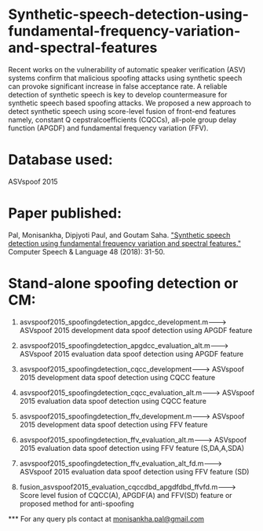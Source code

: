 # Synthetic-speech-detection-using-fundamental-frequency-variation-and-spectral-features
Recent works on the vulnerability of automatic speaker verification (ASV) systems confirm that malicious spoofing attacks using synthetic speech can provoke 
significant increase in false acceptance rate. A reliable detection of synthetic speech is key to develop countermeasure for synthetic speech based spoofing 
attacks. We proposed a new approach to detect synthetic speech using score-level fusion of front-end features namely, constant Q cepstralcoefficients (CQCCs), all-pole group delay function (APGDF) and fundamental frequency variation (FFV). 

# Database used: 

ASVspoof 2015

# Paper published: 

Pal, Monisankha, Dipjyoti Paul, and Goutam Saha. ["Synthetic speech detection using fundamental frequency variation and spectral features."](https://reader.elsevier.com/reader/sd/pii/S0885230817301663?token=4E348F39D718A75B7CE1F21DA9E2BB7C2F5BA1E9EA6DB0B32136C319CB4B2C550168982921A15DC43331FDB9F2D2D7CE) 
Computer Speech & Language 48 (2018): 31-50.

# Stand-alone spoofing detection or CM:

1. asvspoof2015_spoofingdetection_apgdcc_development.m---> ASVspoof 2015 development data spoof detection using APGDF feature

2. asvspoof2015_spoofingdetection_apgdcc_evaluation_alt.m---> ASVspoof 2015 evaluation data spoof detection using APGDF feature

3. asvspoof2015_spoofingdetection_cqcc_development---> ASVspoof 2015 development data spoof detection using CQCC feature

4. asvspoof2015_spoofingdetection_cqcc_evaluation_alt.m---> ASVspoof 2015 evaluation data spoof detection using CQCC feature

5. asvspoof2015_spoofingdetection_ffv_development.m---> ASVspoof 2015 development data spoof detection using FFV feature

6. asvspoof2015_spoofingdetection_ffv_evaluation_alt.m---> ASVspoof 2015 evaluation data spoof detection using FFV feature (S,DA,A,SDA)

7. asvspoof2015_spoofingdetection_ffv_evaluation_alt_fd.m---> ASVspoof 2015 evaluation data spoof detection using FFV feature (SD)

8. fusion_asvspoof2015_evaluation_cqccdbd_apgdfdbd_ffvfd.m---> Score level fusion of CQCC(A), APGDF(A) and FFV(SD) feature or proposed method for anti-spoofing

*** For any query pls contact at monisankha.pal@gmail.com

